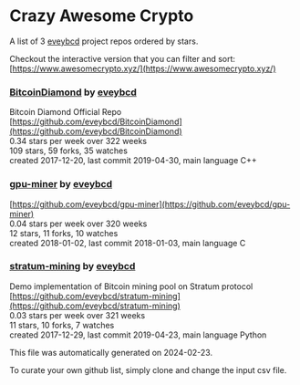# Crazy Awesome Crypto
A list of 3 [eveybcd](https://github.com/eveybcd) project repos ordered by stars.  

Checkout the interactive version that you can filter and sort: 
[https://www.awesomecrypto.xyz/](https://www.awesomecrypto.xyz/)  


### [BitcoinDiamond](https://github.com/eveybcd/BitcoinDiamond) by [eveybcd](https://github.com/eveybcd)  
Bitcoin Diamond Official Repo  
[https://github.com/eveybcd/BitcoinDiamond](https://github.com/eveybcd/BitcoinDiamond)  
0.34 stars per week over 322 weeks  
109 stars, 59 forks, 35 watches  
created 2017-12-20, last commit 2019-04-30, main language C++  


### [gpu-miner](https://github.com/eveybcd/gpu-miner) by [eveybcd](https://github.com/eveybcd)  
  
[https://github.com/eveybcd/gpu-miner](https://github.com/eveybcd/gpu-miner)  
0.04 stars per week over 320 weeks  
12 stars, 11 forks, 10 watches  
created 2018-01-02, last commit 2018-01-03, main language C  


### [stratum-mining](https://github.com/eveybcd/stratum-mining) by [eveybcd](https://github.com/eveybcd)  
Demo implementation of Bitcoin mining pool on Stratum protocol  
[https://github.com/eveybcd/stratum-mining](https://github.com/eveybcd/stratum-mining)  
0.03 stars per week over 321 weeks  
11 stars, 10 forks, 7 watches  
created 2017-12-29, last commit 2019-04-23, main language Python  


This file was automatically generated on 2024-02-23.  

To curate your own github list, simply clone and change the input csv file.  